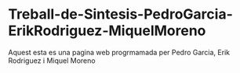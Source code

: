 # Treball-de-Sintesis-PedroGarcia-ErikRodriguez-MiquelMoreno
Aquest esta es una pagina web progrmamada per Pedro Garcia, Erik Rodriguez i Miquel Moreno
